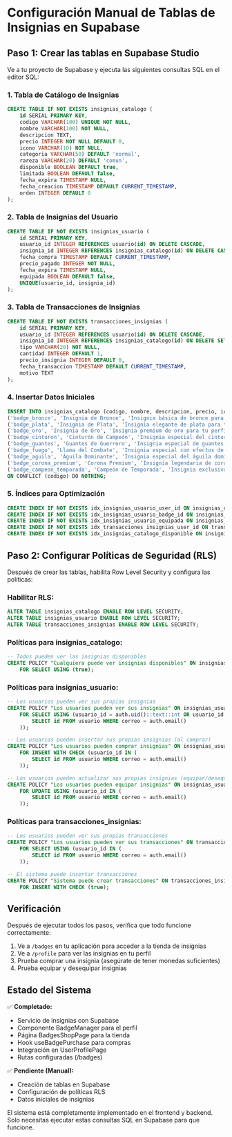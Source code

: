 # Configuración Manual de Tablas de Insignias en Supabase

## Paso 1: Crear las tablas en Supabase Studio

Ve a tu proyecto de Supabase y ejecuta las siguientes consultas SQL en el editor SQL:

### 1. Tabla de Catálogo de Insignias

```sql
CREATE TABLE IF NOT EXISTS insignias_catalogo (
    id SERIAL PRIMARY KEY,
    codigo VARCHAR(100) UNIQUE NOT NULL,
    nombre VARCHAR(100) NOT NULL,
    descripcion TEXT,
    precio INTEGER NOT NULL DEFAULT 0,
    icono VARCHAR(10) NOT NULL,
    categoria VARCHAR(50) DEFAULT 'normal',
    rareza VARCHAR(20) DEFAULT 'comun',
    disponible BOOLEAN DEFAULT true,
    limitada BOOLEAN DEFAULT false,
    fecha_expira TIMESTAMP NULL,
    fecha_creacion TIMESTAMP DEFAULT CURRENT_TIMESTAMP,
    orden INTEGER DEFAULT 0
);
```

### 2. Tabla de Insignias del Usuario

```sql
CREATE TABLE IF NOT EXISTS insignias_usuario (
    id SERIAL PRIMARY KEY,
    usuario_id INTEGER REFERENCES usuario(id) ON DELETE CASCADE,
    insignia_id INTEGER REFERENCES insignias_catalogo(id) ON DELETE CASCADE,
    fecha_compra TIMESTAMP DEFAULT CURRENT_TIMESTAMP,
    precio_pagado INTEGER NOT NULL,
    fecha_expira TIMESTAMP NULL,
    equipada BOOLEAN DEFAULT false,
    UNIQUE(usuario_id, insignia_id)
);
```

### 3. Tabla de Transacciones de Insignias

```sql
CREATE TABLE IF NOT EXISTS transacciones_insignias (
    id SERIAL PRIMARY KEY,
    usuario_id INTEGER REFERENCES usuario(id) ON DELETE CASCADE,
    insignia_id INTEGER REFERENCES insignias_catalogo(id) ON DELETE SET NULL,
    tipo VARCHAR(20) NOT NULL,
    cantidad INTEGER DEFAULT 1,
    precio_insignia INTEGER DEFAULT 0,
    fecha_transaccion TIMESTAMP DEFAULT CURRENT_TIMESTAMP,
    motivo TEXT
);
```

### 4. Insertar Datos Iniciales

```sql
INSERT INTO insignias_catalogo (codigo, nombre, descripcion, precio, icono, categoria, rareza, orden) VALUES
('badge_bronce', 'Insignia de Bronce', 'Insignia básica de bronce para tu perfil', 100, '🥉', 'normal', 'comun', 1),
('badge_plata', 'Insignia de Plata', 'Insignia elegante de plata para tu perfil', 150, '🥈', 'normal', 'comun', 2),
('badge_oro', 'Insignia de Oro', 'Insignia premium de oro para tu perfil', 250, '🥇', 'normal', 'comun', 3),
('badge_cinturon', 'Cinturón de Campeón', 'Insignia especial del cinturón de campeón', 500, '🏆', 'especial', 'rara', 4),
('badge_guantes', 'Guantes de Guerrero', 'Insignia especial de guantes de pelea', 600, '🥊', 'especial', 'rara', 5),
('badge_fuego', 'Llama del Combate', 'Insignia especial con efectos de fuego', 700, '🔥', 'especial', 'rara', 6),
('badge_aguila', 'Águila Dominante', 'Insignia especial del águila dominante', 800, '🦅', 'especial', 'rara', 7),
('badge_corona_premium', 'Corona Premium', 'Insignia legendaria de corona dorada', 1000, '👑', 'legendaria', 'legendaria', 8),
('badge_campeon_temporada', 'Campeón de Temporada', 'Insignia exclusiva de temporada', 1200, '🌟', 'temporada', 'legendaria', 9)
ON CONFLICT (codigo) DO NOTHING;
```

### 5. Índices para Optimización

```sql
CREATE INDEX IF NOT EXISTS idx_insignias_usuario_user_id ON insignias_usuario(usuario_id);
CREATE INDEX IF NOT EXISTS idx_insignias_usuario_badge_id ON insignias_usuario(insignia_id);
CREATE INDEX IF NOT EXISTS idx_insignias_usuario_equipada ON insignias_usuario(equipada);
CREATE INDEX IF NOT EXISTS idx_transacciones_insignias_user_id ON transacciones_insignias(usuario_id);
CREATE INDEX IF NOT EXISTS idx_insignias_catalogo_disponible ON insignias_catalogo(disponible);
```

## Paso 2: Configurar Políticas de Seguridad (RLS)

Después de crear las tablas, habilita Row Level Security y configura las políticas:

### Habilitar RLS:

```sql
ALTER TABLE insignias_catalogo ENABLE ROW LEVEL SECURITY;
ALTER TABLE insignias_usuario ENABLE ROW LEVEL SECURITY;
ALTER TABLE transacciones_insignias ENABLE ROW LEVEL SECURITY;
```

### Políticas para insignias_catalogo:

```sql
-- Todos pueden ver las insignias disponibles
CREATE POLICY "Cualquiera puede ver insignias disponibles" ON insignias_catalogo
    FOR SELECT USING (true);
```

### Políticas para insignias_usuario:

```sql
-- Los usuarios pueden ver sus propias insignias
CREATE POLICY "Los usuarios pueden ver sus insignias" ON insignias_usuario
    FOR SELECT USING (usuario_id = auth.uid()::text::int OR usuario_id IN (
        SELECT id FROM usuario WHERE correo = auth.email()
    ));

-- Los usuarios pueden insertar sus propias insignias (al comprar)
CREATE POLICY "Los usuarios pueden comprar insignias" ON insignias_usuario
    FOR INSERT WITH CHECK (usuario_id IN (
        SELECT id FROM usuario WHERE correo = auth.email()
    ));

-- Los usuarios pueden actualizar sus propias insignias (equipar/desequipar)
CREATE POLICY "Los usuarios pueden equipar insignias" ON insignias_usuario
    FOR UPDATE USING (usuario_id IN (
        SELECT id FROM usuario WHERE correo = auth.email()
    ));
```

### Políticas para transacciones_insignias:

```sql
-- Los usuarios pueden ver sus propias transacciones
CREATE POLICY "Los usuarios pueden ver sus transacciones" ON transacciones_insignias
    FOR SELECT USING (usuario_id IN (
        SELECT id FROM usuario WHERE correo = auth.email()
    ));

-- El sistema puede insertar transacciones
CREATE POLICY "Sistema puede crear transacciones" ON transacciones_insignias
    FOR INSERT WITH CHECK (true);
```

## Verificación

Después de ejecutar todos los pasos, verifica que todo funcione correctamente:

1. Ve a `/badges` en tu aplicación para acceder a la tienda de insignias
2. Ve a `/profile` para ver las insignias en tu perfil
3. Prueba comprar una insignia (asegúrate de tener monedas suficientes)
4. Prueba equipar y desequipar insignias

## Estado del Sistema

✅ **Completado:**
- Servicio de insignias con Supabase
- Componente BadgeManager para el perfil
- Página BadgesShopPage para la tienda
- Hook useBadgePurchase para compras
- Integración en UserProfilePage
- Rutas configuradas (/badges)

✅ **Pendiente (Manual):**
- Creación de tablas en Supabase
- Configuración de políticas RLS
- Datos iniciales de insignias

El sistema está completamente implementado en el frontend y backend. Solo necesitas ejecutar estas consultas SQL en Supabase para que funcione.

